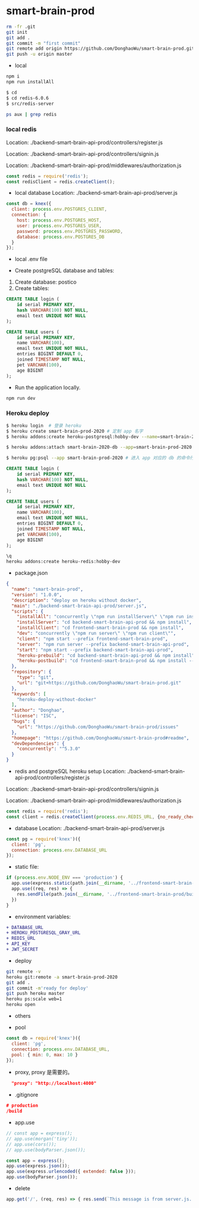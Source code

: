 # smart-brain-prod

```bash
rm -fr .git
git init
git add .
git commit -m "first commit"
git remote add origin https://github.com/DonghaoWu/smart-brain-prod.git
git push -u origin master

```

- local

```bash
npm i
npm run installAll

$ cd
$ cd redis-6.0.6
$ src/redis-server

ps aux | grep redis
```

### local redis

Location: ./backend-smart-brain-api-prod/controllers/register.js

Location: ./backend-smart-brain-api-prod/controllers/signin.js

Location: ./backend-smart-brain-api-prod/middlewares/authorization.js

```js
const redis = require('redis');
const redisClient = redis.createClient();
```

- local database
Location: ./backend-smart-brain-api-prod/server.js

```js
const db = knex({
  client: process.env.POSTGRES_CLIENT,
  connection: {
    host: process.env.POSTGRES_HOST,
    user: process.env.POSTGRES_USER,
    password: process.env.POSTGRES_PASSWORD,
    database: process.env.POSTGRES_DB
  }
});
```

- local .env file

- Create postgreSQL database and tables:

1. Create database: postico
2. Create tables:

```sql
CREATE TABLE login (
    id serial PRIMARY KEY,
    hash VARCHAR(100) NOT NULL,
    email text UNIQUE NOT NULL
);

CREATE TABLE users (
    id serial PRIMARY KEY,
    name VARCHAR(100),
    email text UNIQUE NOT NULL,
    entries BIGINT DEFAULT 0,
    joined TIMESTAMP NOT NULL,
    pet VARCHAR(100),
    age BIGINT
);
```

- Run the application locally.

```bash
npm run dev
```

### Heroku deploy

```bash
$ heroku login  # 登录 heroku
$ heroku create smart-brain-prod-2020 # 定制 app 名字
$ heroku addons:create heroku-postgresql:hobby-dev --name=smart-brain-2020-db # 新增一个 postgreSQL 的 database。

$ heroku addons:attach smart-brain-2020-db --app=smart-brain-prod-2020 # 设定 app 和 db 对接

$ heroku pg:psql --app smart-brain-prod-2020 # 进入 app 对应的 db 的命令行
```

```sql
CREATE TABLE login (
    id serial PRIMARY KEY,
    hash VARCHAR(100) NOT NULL,
    email text UNIQUE NOT NULL
);

CREATE TABLE users (
    id serial PRIMARY KEY,
    name VARCHAR(100),
    email text UNIQUE NOT NULL,
    entries BIGINT DEFAULT 0,
    joined TIMESTAMP NOT NULL,
    pet VARCHAR(100),
    age BIGINT
);
```

```bash
\q
heroku addons:create heroku-redis:hobby-dev
```

- package.json

```json
{
  "name": "smart-brain-prod",
  "version": "1.0.0",
  "description": "deploy on heroku without docker",
  "main": "./backend-smart-brain-api-prod/server.js",
  "scripts": {
    "installAll": "concurrently \"npm run installServer\" \"npm run installClient\"",
    "installServer": "cd backend-smart-brain-api-prod && npm install",
    "installClient": "cd frontend-smart-brain-prod && npm install",
    "dev": "concurrently \"npm run server\" \"npm run client\"",
    "client": "npm start --prefix frontend-smart-brain-prod",
    "server": "npm run server --prefix backend-smart-brain-api-prod",
    "start": "npm start --prefix backend-smart-brain-api-prod",
    "heroku-prebuild": "cd backend-smart-brain-api-prod && npm install",
    "heroku-postbuild": "cd frontend-smart-brain-prod && npm install --only=dev && npm install && npm run build"
  },
  "repository": {
    "type": "git",
    "url": "git+https://github.com/DonghaoWu/smart-brain-prod.git"
  },
  "keywords": [
    "heroku-deploy-without-docker"
  ],
  "author": "Donghao",
  "license": "ISC",
  "bugs": {
    "url": "https://github.com/DonghaoWu/smart-brain-prod/issues"
  },
  "homepage": "https://github.com/DonghaoWu/smart-brain-prod#readme",
  "devDependencies": {
    "concurrently": "^5.3.0"
  }
}
```

- redis and postgreSQL  heroku setup
Location: ./backend-smart-brain-api-prod/controllers/register.js

Location: ./backend-smart-brain-api-prod/controllers/signin.js

Location: ./backend-smart-brain-api-prod/middlewares/authorization.js

```js
const redis = require('redis');
const client = redis.createClient(process.env.REDIS_URL, {no_ready_check: true});
```

- database
Location: ./backend-smart-brain-api-prod/server.js

```js
const pg = require('knex')({
  client: 'pg',
  connection: process.env.DATABASE_URL
});
```

- static file:

```js
if (process.env.NODE_ENV === 'production') {
  app.use(express.static(path.join(__dirname, '../frontend-smart-brain-prod/build')));
  app.use((req, res) => {
    res.sendFile(path.join(__dirname, '../frontend-smart-brain-prod/build/index.html'));
  })
}
```

- environment variables:

```diff
+ DATABASE_URL
+ HEROKU_POSTGRESQL_GRAY_URL
+ REDIS_URL
+ API_KEY
+ JWT_SECRET
```


- deploy

```bash
git remote -v
heroku git:remote -a smart-brain-prod-2020
git add .
git commit -m'ready for deploy'
git push heroku master
heroku ps:scale web=1
heroku open
```

- others

- pool

```js
const db = require('knex')({
  client: 'pg',
  connection: process.env.DATABASE_URL,
  pool: { min: 0, max: 10 }
});
```

- proxy, proxy 是需要的。

```json
  "proxy": "http://localhost:4000"
```

- .gitignore 

```json
# production
/build
```

- app.use

```js
// const app = express();
// app.use(morgan('tiny'));
// app.use(cors());
// app.use(bodyParser.json());

const app = express();
app.use(express.json());
app.use(express.urlencoded({ extended: false }));
app.use(bodyParser.json());
```


- delete

```js
app.get('/', (req, res) => { res.send(`This message is from server.js. You will get this message when visit http://localhost:4000/`) })


```


